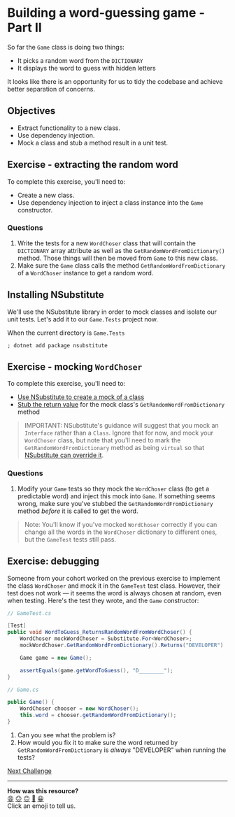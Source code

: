 # Building a word-guessing game - Part II

So far the `Game` class is doing two things:
 * It picks a random word from the `DICTIONARY`
 * It displays the word to guess with hidden letters

It looks like there is an opportunity for us to tidy the codebase and achieve better separation of concerns.

## Objectives 
 * Extract functionality to a new class.
 * Use dependency injection.
 * Mock a class and stub a method result in a unit test.

## Exercise - extracting the random word

<!-- OMITTED -->

To complete this exercise, you'll need to:
  * Create a new class.
  * Use dependency injection to inject a class instance into the `Game` constructor.

### Questions

1. Write the tests for a new `WordChoser` class that will contain the `DICTIONARY` array attribute as well as the `GetRandomWordFromDictionary()` method. Those things will then be moved from `Game` to this new class.
2. Make sure the `Game` class calls the method `GetRandomWordFromDictionary` of a `WordChoser` instance to get a random word.

## Installing NSubstitute

<!-- OMITTED -->

We'll use the NSubstitute library in order to mock classes and isolate our unit tests. Let's add it to our `Game.Tests` project now.

When the current directory is `Game.Tests`

```shell
; dotnet add package nsubstitute
```

## Exercise - mocking `WordChoser`

To complete this exercise, you'll need to:
  * [Use NSubstitute to create a mock of a class](https://nsubstitute.github.io/help/creating-a-substitute/)
  * [Stub the return value](https://nsubstitute.github.io/help/set-return-value/) for the mock class's `GetRandomWordFromDictionary` method

> IMPORTANT: NSubstitute's guidance will suggest that you mock an `Interface` rather than a `Class`. Ignore that for now, and mock your `WordChoser` class, but note that you'll need to mark the `GetRandomWordFromDictionary` method as being `virtual` so that [NSubstitute can override it](https://docs.microsoft.com/en-us/dotnet/csharp/language-reference/keywords/virtual).

### Questions

1. Modify your `Game` tests so they mock the `WordChoser` class (to get a predictable word) and inject this mock into `Game`. If something seems wrong, make sure you've stubbed the `GetRandomWordFromDictionary` method *before* it is called to get the word.

> Note: You'll know if you've mocked `WordChoser` correctly if you can change all the words in the `WordChoser` dictionary to different ones, but the `GameTest` tests still pass.

## Exercise: debugging

<!-- OMITTED -->

Someone from your cohort worked on the previous exercise to implement the class `WordChoser` and mock it in the `GameTest` test class. However, their test does not work — it seems the word is always chosen at random, even when testing. Here's the test they wrote, and the `Game` constructor:

```csharp
// GameTest.cs

[Test]
public void WordToGuess_ReturnsRandomWordFromWordChoser() {
    WordChoser mockWordChoser = Substitute.For<WordChoser>;
    mockWordChoser.GetRandomWordFromDictionary().Returns("DEVELOPER")

    Game game = new Game();

    assertEquals(game.getWordToGuess(), "D________");
}
```

```csharp
// Game.cs

public Game() {
    WordChoser chooser = new WordChoser();
    this.word = chooser.getRandomWordFromDictionary();
}
```

1. Can you see what the problem is?
2. How would you fix it to make sure the word returned by `GetRandomWordFromDictionary` is *always* "DEVELOPER" when running the tests?

[Next Challenge](07_challenge_player_guesses.md)

<!-- BEGIN GENERATED SECTION DO NOT EDIT -->

---

**How was this resource?**  
[😫](https://airtable.com/shrUJ3t7KLMqVRFKR?prefill_Repository=makersacademy%2Fcsharp-fundamentals&prefill_File=main%2F06_challenge_word_chooser.md&prefill_Sentiment=😫) [😕](https://airtable.com/shrUJ3t7KLMqVRFKR?prefill_Repository=makersacademy%2Fcsharp-fundamentals&prefill_File=main%2F06_challenge_word_chooser.md&prefill_Sentiment=😕) [😐](https://airtable.com/shrUJ3t7KLMqVRFKR?prefill_Repository=makersacademy%2Fcsharp-fundamentals&prefill_File=main%2F06_challenge_word_chooser.md&prefill_Sentiment=😐) [🙂](https://airtable.com/shrUJ3t7KLMqVRFKR?prefill_Repository=makersacademy%2Fcsharp-fundamentals&prefill_File=main%2F06_challenge_word_chooser.md&prefill_Sentiment=🙂) [😀](https://airtable.com/shrUJ3t7KLMqVRFKR?prefill_Repository=makersacademy%2Fcsharp-fundamentals&prefill_File=main%2F06_challenge_word_chooser.md&prefill_Sentiment=😀)  
Click an emoji to tell us.

<!-- END GENERATED SECTION DO NOT EDIT -->
